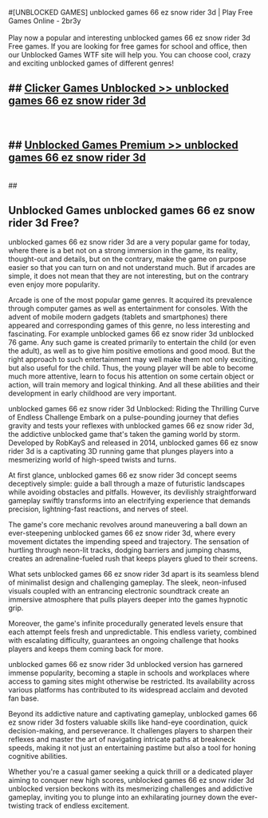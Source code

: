 #[UNBLOCKED GAMES] unblocked games 66 ez snow rider 3d | Play Free Games Online - 2br3y <br>
<br>
Play now a popular and interesting unblocked games 66 ez snow rider 3d Free games. If you are looking for free games for school and office, then our Unblocked Games WTF site will help you. You can choose cool, crazy and exciting unblocked games of different genres!


## ##  [Clicker Games Unblocked >> unblocked games 66 ez snow rider 3d](http://freeplayer.one?title=unblocked_games_66_ez_snow_rider_3d&ref=22)
  <br>

##  ## [Unblocked Games Premium >> unblocked games 66 ez snow rider 3d](http://freeplayer.one?title=unblocked_games_66_ez_snow_rider_3d&ref=22)
  <br>
  ##



## Unblocked Games unblocked games 66 ez snow rider 3d Free?

unblocked games 66 ez snow rider 3d are a very popular game for today, where there is a bet not on a strong immersion in the game, its reality, thought-out and details, but on the contrary, make the game on purpose easier so that you can turn on and not understand much. But if arcades are simple, it does not mean that they are not interesting, but on the contrary even enjoy more popularity.

Arcade is one of the most popular game genres. It acquired its prevalence through computer games as well as entertainment for consoles. With the advent of mobile modern gadgets (tablets and smartphones) there appeared and corresponding games of this genre, no less interesting and fascinating. For example unblocked games 66 ez snow rider 3d unblocked 76 game. Any such game is created primarily to entertain the child (or even the adult), as well as to give him positive emotions and good mood. But the right approach to such entertainment may well make them not only exciting, but also useful for the child. Thus, the young player will be able to become much more attentive, learn to focus his attention on some certain object or action, will train memory and logical thinking. And all these abilities and their development in early childhood are very important.

unblocked games 66 ez snow rider 3d Unblocked: Riding the Thrilling Curve of Endless Challenge
Embark on a pulse-pounding journey that defies gravity and tests your reflexes with unblocked games 66 ez snow rider 3d, the addictive unblocked game that's taken the gaming world by storm. Developed by RobKayS and released in 2014, unblocked games 66 ez snow rider 3d is a captivating 3D running game that plunges players into a mesmerizing world of high-speed twists and turns.

At first glance, unblocked games 66 ez snow rider 3d concept seems deceptively simple: guide a ball through a maze of futuristic landscapes while avoiding obstacles and pitfalls. However, its devilishly straightforward gameplay swiftly transforms into an electrifying experience that demands precision, lightning-fast reactions, and nerves of steel.

The game's core mechanic revolves around maneuvering a ball down an ever-steepening unblocked games 66 ez snow rider 3d, where every movement dictates the impending speed and trajectory. The sensation of hurtling through neon-lit tracks, dodging barriers and jumping chasms, creates an adrenaline-fueled rush that keeps players glued to their screens.

What sets unblocked games 66 ez snow rider 3d apart is its seamless blend of minimalist design and challenging gameplay. The sleek, neon-infused visuals coupled with an entrancing electronic soundtrack create an immersive atmosphere that pulls players deeper into the games hypnotic grip.

Moreover, the game's infinite procedurally generated levels ensure that each attempt feels fresh and unpredictable. This endless variety, combined with escalating difficulty, guarantees an ongoing challenge that hooks players and keeps them coming back for more.

unblocked games 66 ez snow rider 3d unblocked version has garnered immense popularity, becoming a staple in schools and workplaces where access to gaming sites might otherwise be restricted. Its availability across various platforms has contributed to its widespread acclaim and devoted fan base.

Beyond its addictive nature and captivating gameplay, unblocked games 66 ez snow rider 3d fosters valuable skills like hand-eye coordination, quick decision-making, and perseverance. It challenges players to sharpen their reflexes and master the art of navigating intricate paths at breakneck speeds, making it not just an entertaining pastime but also a tool for honing cognitive abilities.

Whether you're a casual gamer seeking a quick thrill or a dedicated player aiming to conquer new high scores, unblocked games 66 ez snow rider 3d unblocked version beckons with its mesmerizing challenges and addictive gameplay, inviting you to plunge into an exhilarating journey down the ever-twisting track of endless excitement.